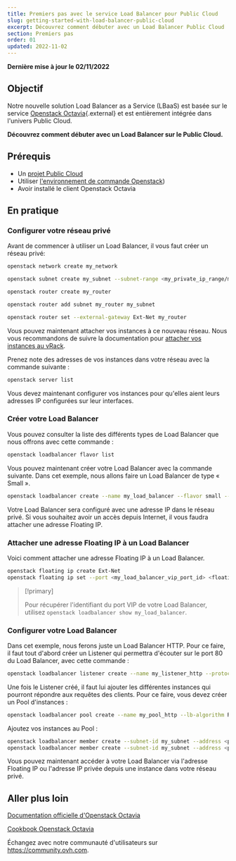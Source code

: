 ```yaml
---
title: Premiers pas avec le service Load Balancer pour Public Cloud
slug: getting-started-with-load-balancer-public-cloud
excerpt: Découvrez comment débuter avec un Load Balancer Public Cloud
section: Premiers pas
order: 01
updated: 2022-11-02
---
```


**Dernière mise à jour le 02/11/2022**

## Objectif

Notre nouvelle solution Load Balancer as a Service (LBaaS) est basée sur le service [Openstack Octavia](https://docs.openstack.org/octavia/queens/reference/introduction.html){.external} et est entièrement intégrée dans l'univers Public Cloud.

**Découvrez comment débuter avec un Load Balancer sur le Public Cloud.**

## Prérequis

- Un [projet Public Cloud](https://www.ovhcloud.com/fr-ca/public-cloud/)
- Utiliser [l'environnement de commande Openstack](https://docs.ovh.com/ca/fr/public-cloud/prepare_the_environment_for_using_the_openstack_api/))
- Avoir installé le client Openstack Octavia

## En pratique

### Configurer votre réseau privé

Avant de commencer à utiliser un Load Balancer, il vous faut créer un réseau privé:

```bash
openstack network create my_network

openstack subnet create my_subnet --subnet-range <my_private_ip_range/mask> --network my_network --no-dhcp

openstack router create my_router

openstack router add subnet my_router my_subnet

openstack router set --external-gateway Ext-Net my_router
```

Vous pouvez maintenant attacher vos instances à ce nouveau réseau. Nous vous recommandons de suivre la documentation pour [attacher vos instances au vRack](https://docs.ovh.com/ca/fr/publiccloud/network-services/public-cloud-vrack/#instance-integration). 

Prenez note des adresses de vos instances dans votre réseau avec la commande suivante :

```bash
openstack server list
```

Vous devez maintenant configurer vos instances pour qu'elles aient leurs adresses IP configurées sur leur interfaces.

### Créer votre Load Balancer

Vous pouvez consulter la liste des différents types de Load Balancer que nous offrons avec cette commande :

```bash
openstack loadbalancer flavor list
```

Vous pouvez maintenant créer votre Load Balancer avec la commande suivante. Dans cet exemple, nous allons faire un Load Balancer de type « Small ».

```bash
openstack loadbalancer create --name my_load_balancer --flavor small --vip-subnet-id my_subnet
```

Votre Load Balancer sera configuré avec une adresse IP dans le réseau privé. Si vous souhaitez avoir un accès depuis Internet, il vous faudra attacher une adresse Floating IP.

### Attacher une adresse Floating IP à un Load Balancer

Voici comment attacher une adresse Floating IP à un Load Balancer.

```bash
openstack floating ip create Ext-Net
openstack floating ip set --port <my_load_balancer_vip_port_id> <floating_ip>
```

> [!primary]
>
> Pour récupérer l'identifiant du port VIP de votre Load Balancer, utilisez `openstack loadbalancer show my_load_balancer`.

### Configurer votre Load Balancer

Dans cet exemple, nous ferons juste un Load Balancer HTTP. Pour ce faire, il faut tout d'abord créer un Listener qui permettra d'écouter sur le port 80 du Load Balancer, avec cette commande :

```bash
openstack loadbalancer listener create --name my_listener_http --protocol HTTP --protocol-port 80 my_loadbalancer
```

Une fois le Listener créé, il faut lui ajouter les différentes instances qui pourront répondre aux requêtes des clients. Pour ce faire, vous devez créer un Pool d'instances :

```bash
openstack loadbalancer pool create --name my_pool_http --lb-algorithm ROUND_ROBIN --listener my_listener --protocol HTTP
```

Ajoutez vos instances au Pool :

```bash
openstack loadbalancer member create --subnet-id my_subnet --address <private_ip_instance_1> --protocol-port 80 my_pool
openstack loadbalancer member create --subnet-id my_subnet --address <private_ip_instance_2> --protocol-port 80 my_pool
```

Vous pouvez maintenant accéder à votre Load Balancer via l'adresse Floating IP ou l'adresse IP privée depuis une instance dans votre réseau privé.

## Aller plus loin

[Documentation officielle d'Openstack Octavia](https://docs.openstack.org/octavia/latest/)

[Cookbook Openstack Octavia](https://docs.openstack.org/octavia/latest/user/guides/basic-cookbook.html)

Échangez avec notre communauté d'utilisateurs sur <https://community.ovh.com>.
